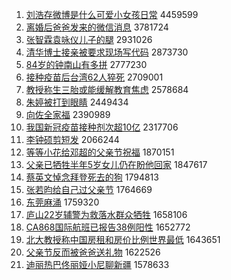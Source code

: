 1. [刘浩存微博是什么可爱小女孩日常](https://s.weibo.com/weibo?q=%23%E5%88%98%E6%B5%A9%E5%AD%98%E5%BE%AE%E5%8D%9A%E6%98%AF%E4%BB%80%E4%B9%88%E5%8F%AF%E7%88%B1%E5%B0%8F%E5%A5%B3%E5%AD%A9%E6%97%A5%E5%B8%B8%23&Refer=top) 4459599
1. [离婚后爸爸发来的微信消息](https://s.weibo.com/weibo?q=%23%E7%A6%BB%E5%A9%9A%E5%90%8E%E7%88%B8%E7%88%B8%E5%8F%91%E6%9D%A5%E7%9A%84%E5%BE%AE%E4%BF%A1%E6%B6%88%E6%81%AF%23&Refer=top) 3781724
1. [张智霖袁咏仪儿子的腿](https://s.weibo.com/weibo?q=%23%E5%BC%A0%E6%99%BA%E9%9C%96%E8%A2%81%E5%92%8F%E4%BB%AA%E5%84%BF%E5%AD%90%E7%9A%84%E8%85%BF%23&Refer=top) 2931026
1. [清华博士接亲被要求现场写代码](https://s.weibo.com/weibo?q=%23%E6%B8%85%E5%8D%8E%E5%8D%9A%E5%A3%AB%E6%8E%A5%E4%BA%B2%E8%A2%AB%E8%A6%81%E6%B1%82%E7%8E%B0%E5%9C%BA%E5%86%99%E4%BB%A3%E7%A0%81%23&Refer=top) 2873730
1. [84岁的钟南山有多拼](https://s.weibo.com/weibo?q=%2384%E5%B2%81%E7%9A%84%E9%92%9F%E5%8D%97%E5%B1%B1%E6%9C%89%E5%A4%9A%E6%8B%BC%23&Refer=top) 2777230
1. [接种疫苗后台湾62人猝死](https://s.weibo.com/weibo?q=%23%E6%8E%A5%E7%A7%8D%E7%96%AB%E8%8B%97%E5%90%8E%E5%8F%B0%E6%B9%BE62%E4%BA%BA%E7%8C%9D%E6%AD%BB%23&Refer=top) 2709001
1. [教授称生三胎或能缓解教育焦虑](https://s.weibo.com/weibo?q=%23%E6%95%99%E6%8E%88%E7%A7%B0%E7%94%9F%E4%B8%89%E8%83%8E%E6%88%96%E8%83%BD%E7%BC%93%E8%A7%A3%E6%95%99%E8%82%B2%E7%84%A6%E8%99%91%23&Refer=top) 2578684
1. [朱婷被打到眼睛](https://s.weibo.com/weibo?q=%23%E6%9C%B1%E5%A9%B7%E8%A2%AB%E6%89%93%E5%88%B0%E7%9C%BC%E7%9D%9B%23&Refer=top) 2449434
1. [向佐全家福](https://s.weibo.com/weibo?q=%23%E5%90%91%E4%BD%90%E5%85%A8%E5%AE%B6%E7%A6%8F%23&Refer=top) 2390989
1. [我国新冠疫苗接种剂次超10亿](https://s.weibo.com/weibo?q=%23%E6%88%91%E5%9B%BD%E6%96%B0%E5%86%A0%E7%96%AB%E8%8B%97%E6%8E%A5%E7%A7%8D%E5%89%82%E6%AC%A1%E8%B6%8510%E4%BA%BF%23&Refer=top) 2317706
1. [李钟硕剪短发](https://s.weibo.com/weibo?q=%23%E6%9D%8E%E9%92%9F%E7%A1%95%E5%89%AA%E7%9F%AD%E5%8F%91%23&Refer=top) 2066244
1. [等等小花给邓超的父亲节祝福](https://s.weibo.com/weibo?q=%23%E7%AD%89%E7%AD%89%E5%B0%8F%E8%8A%B1%E7%BB%99%E9%82%93%E8%B6%85%E7%9A%84%E7%88%B6%E4%BA%B2%E8%8A%82%E7%A5%9D%E7%A6%8F%23&Refer=top) 1870151
1. [父亲已牺牲半年5岁女儿仍在盼他回家](https://s.weibo.com/weibo?q=%23%E7%88%B6%E4%BA%B2%E5%B7%B2%E7%89%BA%E7%89%B2%E5%8D%8A%E5%B9%B45%E5%B2%81%E5%A5%B3%E5%84%BF%E4%BB%8D%E5%9C%A8%E7%9B%BC%E4%BB%96%E5%9B%9E%E5%AE%B6%23&Refer=top) 1847617
1. [蔡英文悼念拜登死去的狗](https://s.weibo.com/weibo?q=%23%E8%94%A1%E8%8B%B1%E6%96%87%E6%82%BC%E5%BF%B5%E6%8B%9C%E7%99%BB%E6%AD%BB%E5%8E%BB%E7%9A%84%E7%8B%97%23&Refer=top) 1794813
1. [张若昀给自己过父亲节](https://s.weibo.com/weibo?q=%23%E5%BC%A0%E8%8B%A5%E6%98%80%E7%BB%99%E8%87%AA%E5%B7%B1%E8%BF%87%E7%88%B6%E4%BA%B2%E8%8A%82%23&Refer=top) 1764669
1. [东莞麻涌](https://s.weibo.com/weibo?q=%23%E4%B8%9C%E8%8E%9E%E9%BA%BB%E6%B6%8C%23&Refer=top) 1759320
1. [庐山22岁辅警为救落水群众牺牲](https://s.weibo.com/weibo?q=%23%E5%BA%90%E5%B1%B122%E5%B2%81%E8%BE%85%E8%AD%A6%E4%B8%BA%E6%95%91%E8%90%BD%E6%B0%B4%E7%BE%A4%E4%BC%97%E7%89%BA%E7%89%B2%23&Refer=top) 1658106
1. [CA868国际航班已报告38例阳性](https://s.weibo.com/weibo?q=%23CA868%E5%9B%BD%E9%99%85%E8%88%AA%E7%8F%AD%E5%B7%B2%E6%8A%A5%E5%91%8A38%E4%BE%8B%E9%98%B3%E6%80%A7%23&Refer=top) 1652772
1. [北大教授称中国房租和房价比例世界最低](https://s.weibo.com/weibo?q=%23%E5%8C%97%E5%A4%A7%E6%95%99%E6%8E%88%E7%A7%B0%E4%B8%AD%E5%9B%BD%E6%88%BF%E7%A7%9F%E5%92%8C%E6%88%BF%E4%BB%B7%E6%AF%94%E4%BE%8B%E4%B8%96%E7%95%8C%E6%9C%80%E4%BD%8E%23&Refer=top) 1643651
1. [父亲节反而被爸爸送礼物](https://s.weibo.com/weibo?q=%23%E7%88%B6%E4%BA%B2%E8%8A%82%E5%8F%8D%E8%80%8C%E8%A2%AB%E7%88%B8%E7%88%B8%E9%80%81%E7%A4%BC%E7%89%A9%23&Refer=top) 1622526
1. [迪丽热巴佟丽娅小尼聊新疆](https://s.weibo.com/weibo?q=%23%E8%BF%AA%E4%B8%BD%E7%83%AD%E5%B7%B4%E4%BD%9F%E4%B8%BD%E5%A8%85%E5%B0%8F%E5%B0%BC%E8%81%8A%E6%96%B0%E7%96%86%23&Refer=top) 1578633